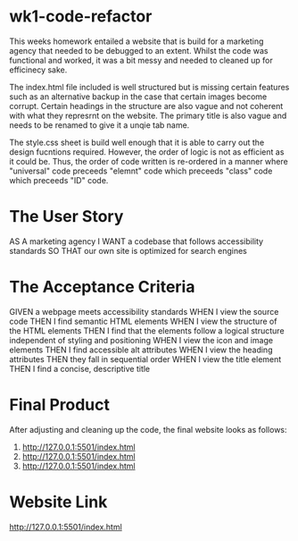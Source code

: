 # wk1-code-refactor
This weeks homework entailed a website that is build for a marketing agency that needed to be debugged to an extent. Whilst the code was functional and worked, it was a bit messy and needed to cleaned up for efficinecy sake. 

The index.html file included is well structured but is missing certain features such as an alternative backup in the case that certain images become corrupt. Certain headings in the structure are also vague and not coherent with what they represrnt on the website. The primary title is also vague and needs to be renamed to give it a unqie tab name. 

The style.css sheet is build well enough that it is able to carry out the design fucntions required. However, the order of logic is not as efficient as it could be. Thus, the order of code written is re-ordered in a manner where "universal" code preceeds "elemnt" code which preceeds "class" code which preceeds "ID" code. 

# The User Story 
AS A marketing agency
I WANT a codebase that follows accessibility standards
SO THAT our own site is optimized for search engines

# The Acceptance Criteria
GIVEN a webpage meets accessibility standards
WHEN I view the source code
THEN I find semantic HTML elements
WHEN I view the structure of the HTML elements
THEN I find that the elements follow a logical structure independent of styling and positioning
WHEN I view the icon and image elements
THEN I find accessible alt attributes
WHEN I view the heading attributes
THEN they fall in sequential order
WHEN I view the title element
THEN I find a concise, descriptive title

# Final Product 
After adjusting and cleaning up the code, the final website looks as follows: 
1. http://127.0.0.1:5501/index.html 
2. http://127.0.0.1:5501/index.html 
3. http://127.0.0.1:5501/index.html 

# Website Link 
http://127.0.0.1:5501/index.html 